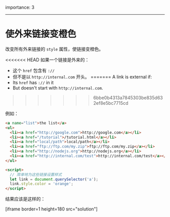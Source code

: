 importance: 3

---

# 使外来链接变橙色

改变所有外来链接的 `style` 属性，使链接变橙色。

<<<<<<< HEAD
如果一个链接是外来的：
- 这个 `href` 包含有 `://`
- 但不是以 `http://internal.com` 开头。
=======
A link is external if:
- Its `href` has `://` in it
- But doesn't start with `http://internal.com`.
>>>>>>> 6bbe0b4313a7845303be835d632ef8e5bc7715cd

例如：

```html run
<a name="list">the list</a>
<ul>
  <li><a href="http://google.com">http://google.com</a></li>
  <li><a href="/tutorial">/tutorial.html</a></li>
  <li><a href="local/path">local/path</a></li>
  <li><a href="ftp://ftp.com/my.zip">ftp://ftp.com/my.zip</a></li>
  <li><a href="http://nodejs.org">http://nodejs.org</a></li>
  <li><a href="http://internal.com/test">http://internal.com/test</a></li>
</ul>

<script>
  // 简单地为这些链接设置样式
  let link = document.querySelector('a');
  link.style.color = 'orange';
</script>
```

结果应该是这样的：

[iframe border=1 height=180 src="solution"]
